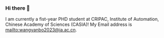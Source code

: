 ### Hi there 👋

<!--
**palpibread/palpibread** is a ✨ _special_ ✨ repository because its `README.md` (this file) appears on your GitHub profile.

Here are some ideas to get you started:

- 🔭 I’m currently working on ...
- 🌱 I’m currently learning ...
- 👯 I’m looking to collaborate on ...
- 🤔 I’m looking for help with ...
- 💬 Ask me about ...
- 📫 How to reach me: ...
- 😄 Pronouns: ...
- ⚡ Fun fact: ...
-->
I am currently a fist-year PHD student at CRIPAC, Institute of Automation, Chinese Academy of Sciences (CASIA)!
My Email address is <a href="mailto:wangyanbo2023@ia.ac.cn">mailto:wangyanbo2023@ia.ac.cn</a>.
